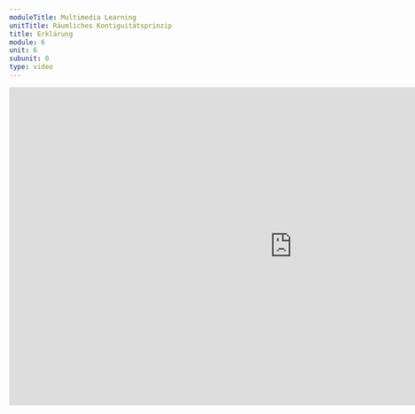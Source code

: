 ```yaml
---
moduleTitle: Multimedia Learning
unitTitle: Räumliches Kontiguitätsprinzip
title: Erklärung
module: 6
unit: 6
subunit: 0
type: video
---
```



<iframe width="1020" height="574" src="https://www.youtube.com/embed/x_cuW3Xu0Sw" frameborder="0" allow="accelerometer; autoplay; encrypted-media; gyroscope; picture-in-picture" allowfullscreen></iframe>